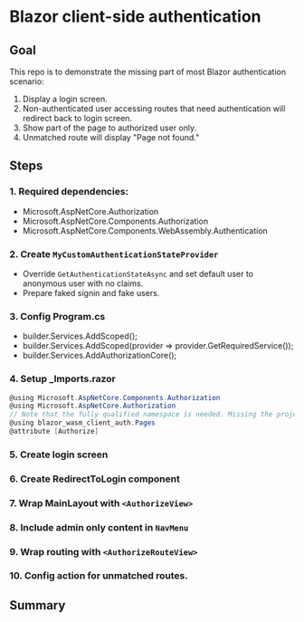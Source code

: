 # Blazor client-side authentication

## Goal
This repo is to demonstrate the missing part of most Blazor authentication scenario:
1. Display a login screen.
2. Non-authenticated user accessing routes that need authentication will redirect back to login screen.
3. Show part of the page to authorized user only.
4. Unmatched route will display "Page not found."

## Steps

### 1. Required dependencies:
- Microsoft.AspNetCore.Authorization
- Microsoft.AspNetCore.Components.Authorization
- Microsoft.AspNetCore.Components.WebAssembly.Authentication

### 2. Create `MyCustomAuthenticationStateProvider`
- Override `GetAuthenticationStateAsync` and set default user to anonymous user with no claims.
- Prepare faked signin and fake users.

### 3. Config Program.cs
- builder.Services.AddScoped<MyCustomAuthenticationStateProvider>();
- builder.Services.AddScoped<AuthenticationStateProvider>(provider => provider.GetRequiredService<MyCustomAuthenticationStateProvider>());
- builder.Services.AddAuthorizationCore();

### 4. Setup _Imports.razor
```c#
@using Microsoft.AspNetCore.Components.Authorization
@using Microsoft.AspNetCore.Authorization
// Note that the fully qualified namespace is needed. Missing the project prefix will cause Components not able to run.
@using blazor_wasm_client_auth.Pages
@attribute [Authorize]
```

### 5. Create login screen

### 6. Create RedirectToLogin component

### 7. Wrap MainLayout with `<AuthorizeView>`

### 8. Include admin only content in `NavMenu`

### 9. Wrap routing with `<AuthorizeRouteView>`

### 10. Config action for unmatched routes.



## Summary
